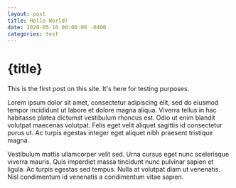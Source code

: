 ```yaml
---
layout: post
title: Hello World!
date: 2020-05-16 00:00:00 -0400
categories: test
---
```


# {title}

This is the first post on this site. It's here for testing purposes.

Lorem ipsum dolor sit amet, consectetur adipiscing elit, sed do eiusmod tempor incididunt ut labore et dolore magna aliqua. Viverra tellus in hac habitasse platea dictumst vestibulum rhoncus est. Odio ut enim blandit volutpat maecenas volutpat. Felis eget velit aliquet sagittis id consectetur purus ut. Ac turpis egestas integer eget aliquet nibh praesent tristique magna.

Vestibulum mattis ullamcorper velit sed. Urna cursus eget nunc scelerisque viverra mauris. Quis imperdiet massa tincidunt nunc pulvinar sapien et ligula. Ac turpis egestas sed tempus. Nulla at volutpat diam ut venenatis. Nisl condimentum id venenatis a condimentum vitae sapien.